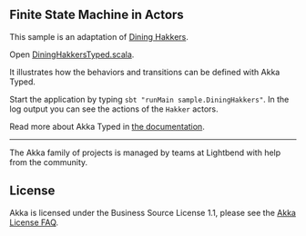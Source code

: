 ## Finite State Machine in Actors

This sample is an adaptation of [Dining Hakkers](http://www.dalnefre.com/wp/2010/08/dining-philosophers-in-humus/). 

Open [DiningHakkersTyped.scala](src/main/scala/sample/DiningHakkers.scala).

It illustrates how the behaviors and transitions can be defined with Akka Typed.

Start the application by typing `sbt "runMain sample.DiningHakkers"`. In the log output you can see the actions of the `Hakker` actors.

Read more about Akka Typed in [the documentation](http://doc.akka.io/docs/akka/2.6/).

---

The Akka family of projects is managed by teams at Lightbend with help from the community.

License
-------

Akka is licensed under the Business Source License 1.1, please see the [Akka License FAQ](https://www.lightbend.com/akka/license-faq).
